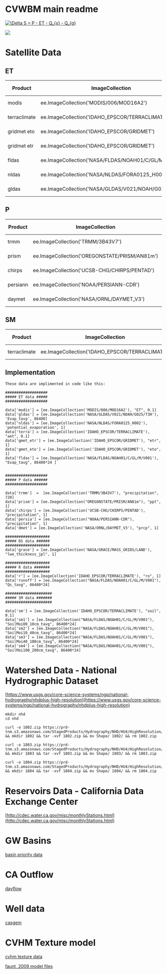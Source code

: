 # CVWBM main readme

<a href="https://www.codecogs.com/eqnedit.php?latex=\Delta&space;S&space;=&space;P&space;-&space;ET&space;-&space;Q_{s}&space;-&space;Q_{g}" target="_blank"><img src="https://latex.codecogs.com/gif.latex?\Delta&space;S&space;=&space;P&space;-&space;ET&space;-&space;Q_{s}&space;-&space;Q_{g}" title="\Delta S = P - ET - Q_{s} - Q_{g}" /></a>

[![](https://ca.water.usgs.gov/projects/central-valley/images/ca3449_cover1.png)](#)

# Satellite Data

## ET 

<sub>
    
|Product   			| ImageCollection 									| Var Name  	| Scaling Factor   	|   Availability	|   URL		|
|---				|---												|---			|---				|---				|---		|		
| modis   			| ee.ImageCollection('MODIS/006/MOD16A2') 			| "ET"  		|0.1   				|   2001 - Present	| [link](https://developers.google.com/earth-engine/datasets/catalog/MODIS_006_MOD16A2)  	|
| terraclimate  	| ee.ImageCollection('IDAHO_EPSCOR/TERRACLIMATE')  	| "aet"  		|0.1  				|   1958 - Present	| [link](https://developers.google.com/earth-engine/datasets/catalog/IDAHO_EPSCOR_TERRACLIMATE)		|	
| gridmet eto 		| ee.ImageCollection('IDAHO_EPSCOR/GRIDMET')	  	| "eto"		  	|1				   	|   1980 - Present	| [link](https://developers.google.com/earth-engine/datasets/catalog/IDAHO_EPSCOR_GRIDMET)		|
| gridmet etr 		| ee.ImageCollection('IDAHO_EPSCOR/GRIDMET')	  	| "etr"		  	|1				   	|   1980 - Present	| [link](https://developers.google.com/earth-engine/datasets/catalog/IDAHO_EPSCOR_GRIDMET)		|
| fldas 	| ee.ImageCollection('NASA/FLDAS/NOAH01/C/GL/M/V001')   	| "Evap_tavg"  	|86400  			|   1980 - Present	| [link](https://developers.google.com/earth-engine/datasets/catalog/NASA_FLDAS_NOAH01_C_GL_M_V001)		|
| nldas  	| ee.ImageCollection('NASA/NLDAS/FORA0125_H002')  	|'potential_evaporation'|1		   			|   1980 - Present	| [link](https://developers.google.com/earth-engine/datasets/catalog/NASA_NLDAS_FORA0125_H002)		|
| gldas  	| ee.ImageCollection('NASA/GLDAS/V021/NOAH/G025/T3H' 		| "Evap_tavg"  	|86400  		  	|   1980 - Present	| [link](https://developers.google.com/earth-engine/datasets/catalog/NASA_GLDAS_V020_NOAH_G025_T3H)		

</sub>

## P 

<sub>

|Product   			| ImageCollection 									| Var Name  		| Scaling Factor   	|   Availability	|   URL		|
|---				|---												|---				|---				|---				|--- 		|
| trmm   			| ee.ImageCollection('TRMM/3B43V7')					| "precipitation"  	|720  				| 1998 - Present  	|[link](https://developers.google.com/earth-engine/datasets/catalog/TRMM_3B43V7)			|
| prism  			| ee.ImageCollection('OREGONSTATE/PRISM/AN81m')  	| "ppt"  			|1  				| 1895 - Present 	|[link](https://developers.google.com/earth-engine/datasets/catalog/OREGONSTATE_PRISM_AN81m)			|
| chirps 			| ee.ImageCollection('UCSB-CHG/CHIRPS/PENTAD')	  	| "precipitation"	|1				   	| 1981 - Present 	|[link](https://developers.google.com/earth-engine/datasets/catalog/UCSB-CHG_CHIRPS_PENTAD)			|
| persiann			| ee.ImageCollection('NOAA/PERSIANN-CDR')	  		| "precipitation"	|1				   	| 1983 - Present 	|[link](https://developers.google.com/earth-engine/datasets/catalog/NOAA_PERSIANN-CDR)			|
| daymet 			| ee.ImageCollection('NASA/ORNL/DAYMET_V3')   		| "prcp"  			|1  				| 1980 - Present 	|[link](https://developers.google.com/earth-engine/datasets/catalog/NASA_ORNL_DAYMET_V3)	|

</sub>

## SM 

<sub>
    
Product   			| ImageCollection 									| Var Name  		| Scaling Factor   	|   Availability	| URL		|
|---				|---												|---				|---				|---				|---
| terraclimate   	| ee.ImageCollection('IDAHO_EPSCOR/TERRACLIMATE')  	| "soil"  			|0.1  				|   1958 - Present	| [link](https://developers.google.com/earth-engine/datasets/catalog/MODIS_006_MOD16A2)		|
</sub>

</sub>

## Implementation
```
These data are implimented in code like this: 

###################
##### ET data #####
###################

data['modis'] = [ee.ImageCollection('MODIS/006/MOD16A2'), "ET", 0.1]
data['gldas'] = [ee.ImageCollection('NASA/GLDAS/V021/NOAH/G025/T3H'), 'Evap_tavg', 86400]
data['nldas'] = [ee.ImageCollection('NASA/NLDAS/FORA0125_H002'), 'potential_evaporation', 1]
data['terra'] = [ee.ImageCollection('IDAHO_EPSCOR/TERRACLIMATE'), "aet", 0.1]
data['gmet_etr'] = [ee.ImageCollection('IDAHO_EPSCOR/GRIDMET'), "etr", 1]
data['gmet_eto'] = [ee.ImageCollection('IDAHO_EPSCOR/GRIDMET'), "eto", 1]
data['fldas'] = [ee.ImageCollection('NASA/FLDAS/NOAH01/C/GL/M/V001'), "Evap_tavg", 86400*24 ]


###################
##### P data ######
###################

data['trmm']  =  [ee.ImageCollection('TRMM/3B43V7'), "precipitation", 720]
data['prism'] = [ee.ImageCollection("OREGONSTATE/PRISM/AN81m"), "ppt", 1]
data['chirps'] = [ee.ImageCollection('UCSB-CHG/CHIRPS/PENTAD'), "precipitation", 1]
data['persia'] = [ee.ImageCollection("NOAA/PERSIANN-CDR"), "precipitation", 1]
data['dmet'] = [ee.ImageCollection('NASA/ORNL/DAYMET_V3'), "prcp", 1]

####################
##### DS data ######
####################
data['grace'] = [ee.ImageCollection('NASA/GRACE/MASS_GRIDS/LAND'), "lwe_thickness_jpl", 1]

####################
##### R data #######
####################
data['r'] = [ee.ImageCollection('IDAHO_EPSCOR/TERRACLIMATE'), "ro", 1]
data['runoff'] = [ee.ImageCollection("NASA/FLDAS/NOAH01/C/GL/M/V001"), "Qs_tavg", 86400*24]

#####################
##### SM data #######
#####################

data['sm'] = [ee.ImageCollection('IDAHO_EPSCOR/TERRACLIMATE'), "soil", 0.1]
data['sm1'] = [ee.ImageCollection("NASA/FLDAS/NOAH01/C/GL/M/V001"), "SoilMoi00_10cm_tavg", 86400*24]
data['sm2'] = [ee.ImageCollection("NASA/FLDAS/NOAH01/C/GL/M/V001"), "SoilMoi10_40cm_tavg", 86400*24]
data['sm3'] = [ee.ImageCollection("NASA/FLDAS/NOAH01/C/GL/M/V001"), "SoilMoi40_100cm_tavg", 86400*24]
data['sm4'] = [ee.ImageCollection("NASA/FLDAS/NOAH01/C/GL/M/V001"), "SoilMoi100_200cm_tavg", 86400*24]
```

# Watershed Data - National Hydrographic Dataset 
[https://www.usgs.gov/core-science-systems/ngp/national-hydrography/nhdplus-high-resolution](https://www.usgs.gov/core-science-systems/ngp/national-hydrography/nhdplus-high-resolution)
```
mkdir nhd
cd nhd

curl -o 1802.zip https://prd-tnm.s3.amazonaws.com/StagedProducts/Hydrography/NHD/HU4/HighResolution/Shape/NHD_H_1802_HU4_Shape.zip && mkdir 1802 && tar -xvf 1802.zip && mv Shape/ 1802/ && rm 1802.zip

curl -o 1803.zip https://prd-tnm.s3.amazonaws.com/StagedProducts/Hydrography/NHD/HU4/HighResolution/Shape/NHD_H_1803_HU4_Shape.zip && mkdir 1803 && tar -xvf 1803.zip && mv Shape/ 1803/ && rm 1803.zip

curl -o 1804.zip https://prd-tnm.s3.amazonaws.com/StagedProducts/Hydrography/NHD/HU4/HighResolution/Shape/NHD_H_1804_HU4_Shape.zip && mkdir 1804 && tar -xvf 1804.zip && mv Shape/ 1804/ && rm 1804.zip

```

# Reservoirs Data - California Data Exchange Center
[http://cdec.water.ca.gov/misc/monthlyStations.html](http://cdec.water.ca.gov/misc/monthlyStations.html) 

# GW Basins 
[basin priority data](https://data.cnra.ca.gov/dataset/sgma-basin-prioritization-2018/resource/7bfe794b-b64e-46ee-9d7f-2ca9593cfee2)

# CA Outflow 
[dayflow](https://water.ca.gov/Programs/Environmental-Services/Compliance-Monitoring-And-Assessment/Dayflow-Data)

# Well data
[casgem](https://data.cnra.ca.gov/dataset/periodic-groundwater-level-measurements)

# CVHM Texture model 
[cvhm texture data](https://ca.water.usgs.gov/projects/central-valley/well-log-texture.xls)

[faunt, 2009 model files](https://water.usgs.gov/GIS/dsdl/gwmodels/PP2009-1766/model.zip)
